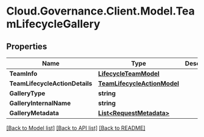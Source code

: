 # Cloud.Governance.Client.Model.TeamLifecycleGallery
## Properties

Name | Type | Description | Notes
------------ | ------------- | ------------- | -------------
**TeamInfo** | [**LifecycleTeamModel**](LifecycleTeamModel.md) |  | [optional] 
**TeamLifecycleActionDetails** | [**TeamLifecycleActionModel**](TeamLifecycleActionModel.md) |  | [optional] 
**GalleryType** | **string** |  | [optional] 
**GalleryInternalName** | **string** |  | [optional] 
**GalleryMetadata** | [**List&lt;RequestMetadata&gt;**](RequestMetadata.md) |  | [optional] 

[[Back to Model list]](../README.md#documentation-for-models) [[Back to API list]](../README.md#documentation-for-api-endpoints) [[Back to README]](../README.md)

